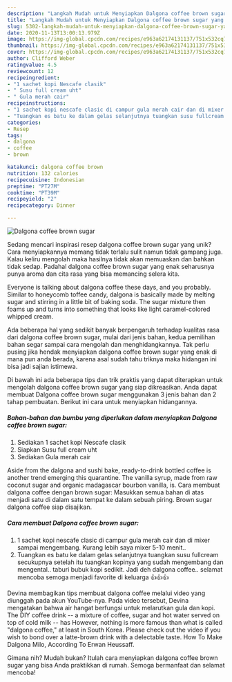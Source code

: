 ```yaml
---
description: "Langkah Mudah untuk Menyiapkan Dalgona coffee brown sugar yang Bikin Ngiler"
title: "Langkah Mudah untuk Menyiapkan Dalgona coffee brown sugar yang Bikin Ngiler"
slug: 5302-langkah-mudah-untuk-menyiapkan-dalgona-coffee-brown-sugar-yang-bikin-ngiler
date: 2020-11-13T13:00:13.979Z
image: https://img-global.cpcdn.com/recipes/e963a62174131137/751x532cq70/dalgona-coffee-brown-sugar-foto-resep-utama.jpg
thumbnail: https://img-global.cpcdn.com/recipes/e963a62174131137/751x532cq70/dalgona-coffee-brown-sugar-foto-resep-utama.jpg
cover: https://img-global.cpcdn.com/recipes/e963a62174131137/751x532cq70/dalgona-coffee-brown-sugar-foto-resep-utama.jpg
author: Clifford Weber
ratingvalue: 4.5
reviewcount: 12
recipeingredient:
- "1 sachet kopi Nescafe clasik"
- " Susu full cream uht"
- " Gula merah cair"
recipeinstructions:
- "1 sachet kopi nescafe clasic di campur gula merah cair dan di mixer sampai mengembang. Kurang lebih saya mixer 5-10 menit.."
- "Tuangkan es batu ke dalam gelas selanjutnya tuangkan susu fullcream secukupnya setelah itu tuangkan kopinya yang sudah mengembang dan mengental.. taburi bubuk kopi sedikit. Jadi deh dalgona coffee.. selamat mencoba semoga menjadi favorite di keluarga 👍👍👍"
categories:
- Resep
tags:
- dalgona
- coffee
- brown

katakunci: dalgona coffee brown 
nutrition: 132 calories
recipecuisine: Indonesian
preptime: "PT27M"
cooktime: "PT39M"
recipeyield: "2"
recipecategory: Dinner

---
```



![Dalgona coffee brown sugar](https://img-global.cpcdn.com/recipes/e963a62174131137/751x532cq70/dalgona-coffee-brown-sugar-foto-resep-utama.jpg)

Sedang mencari inspirasi resep dalgona coffee brown sugar yang unik? Cara menyiapkannya memang tidak terlalu sulit namun tidak gampang juga. Kalau keliru mengolah maka hasilnya tidak akan memuaskan dan bahkan tidak sedap. Padahal dalgona coffee brown sugar yang enak seharusnya punya aroma dan cita rasa yang bisa memancing selera kita.

Everyone is talking about dalgona coffee these days, and you probably. Similar to honeycomb toffee candy, dalgona is basically made by melting sugar and stirring in a little bit of baking soda. The sugar mixture then foams up and turns into something that looks like light caramel-colored whipped cream.

Ada beberapa hal yang sedikit banyak berpengaruh terhadap kualitas rasa dari dalgona coffee brown sugar, mulai dari jenis bahan, kedua pemilihan bahan segar sampai cara mengolah dan menghidangkannya. Tak perlu pusing jika hendak menyiapkan dalgona coffee brown sugar yang enak di mana pun anda berada, karena asal sudah tahu triknya maka hidangan ini bisa jadi sajian istimewa.


Di bawah ini ada beberapa tips dan trik praktis yang dapat diterapkan untuk mengolah dalgona coffee brown sugar yang siap dikreasikan. Anda dapat membuat Dalgona coffee brown sugar menggunakan 3 jenis bahan dan 2 tahap pembuatan. Berikut ini cara untuk menyiapkan hidangannya.

<!--inarticleads1-->

##### Bahan-bahan dan bumbu yang diperlukan dalam menyiapkan Dalgona coffee brown sugar:

1. Sediakan 1 sachet kopi Nescafe clasik
1. Siapkan  Susu full cream uht
1. Sediakan  Gula merah cair


Aside from the dalgona and sushi bake, ready-to-drink bottled coffee is another trend emerging this quarantine. The vanilla syrup, made from raw coconut sugar and organic madagascar bourbon vanilla, is. Cara membuat dalgona coffee dengan brown sugar: Masukkan semua bahan di atas menjadi satu di dalam satu tempat ke dalam sebuah piring. Brown sugar dalgona coffee siap disajikan. 

<!--inarticleads2-->

##### Cara membuat Dalgona coffee brown sugar:

1. 1 sachet kopi nescafe clasic di campur gula merah cair dan di mixer sampai mengembang. Kurang lebih saya mixer 5-10 menit..
1. Tuangkan es batu ke dalam gelas selanjutnya tuangkan susu fullcream secukupnya setelah itu tuangkan kopinya yang sudah mengembang dan mengental.. taburi bubuk kopi sedikit. Jadi deh dalgona coffee.. selamat mencoba semoga menjadi favorite di keluarga 👍👍👍


Devina membagikan tips membuat dalgona coffee melalui video yang diunggah pada akun YouTube-nya. Pada video tersebut, Devina mengatakan bahwa air hangat berfungsi untuk melarutkan gula dan kopi. The DIY coffee drink -- a mixture of coffee, sugar and hot water served on top of cold milk -- has However, nothing is more famous than what is called &#34;dalgona coffee,&#34; at least in South Korea. Please check out the video if you wish to bond over a latte-brown drink with a delectable taste. How To Make Dalgona Milo, According To Erwan Heussaff. 

Gimana nih? Mudah bukan? Itulah cara menyiapkan dalgona coffee brown sugar yang bisa Anda praktikkan di rumah. Semoga bermanfaat dan selamat mencoba!
